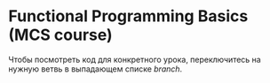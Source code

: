 # Functional Programming Basics (MCS course)

Чтобы посмотреть код для конкретного урока, переключитесь на нужную ветвь в выпадающем списке *branch*.
